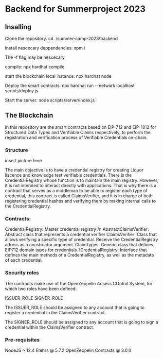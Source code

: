 <h1>Backend for Summerproject 2023</h1>

<h2>Insalling</h2>

Clone the repository.
cd .\summer-camp-2023\backend

install nescecary deppendencies:
npm i 

The -f flag may be nescecary

compile:
npx hardhat compile

start the blockchain local instance:
npx hardhat node

Deploy the smart contracts:
npx hardhat run --network localhost scripts/deploy.js

Start the server:
node scripts/server/index.js


<h2>The Blockchain</h2>

In this repository are the smart contracts based on EIP-712 and EIP-1812 for Structured Data Types and Verifiable Claims respectively, to perform the registration and verification process of Verifiable Credentials on-chain.

<h3>Structure</h3>
insert picture here

The main objective is to have a credential registry for creating Liquor liscence and knowledge test verifiable credentials. There is the CredentialRegistry whose function is to maintain the main registry. However, it is not intended to interact directly with applications. 
That is why there is a contract that serves as a middleman to be able to register each type of credential, this contract is called ClaimsVerifier, and it is in charge of both registering credential hashes and verifying them by making internal calls to the CredentialRegistry. 

<h3>Contracts: </h3>

CredentialRegistry: Master credential registry
/n
AbstractClaimsVerifier: Abstract class that represents a credential verifier
ClaimsVerifier: Class that allows verifying a specific type of credential.
Receive the CredentialRegistry adress as a constructor argument.
ClaimTypes: Generic class that defines EIP712 domain types for credentials. 
ICredentialRegistry: Interface that defines the main methods of a CredentialRegistry, as well as the metadata of each credential. 

<h3>Security roles</h3>

The contracts make use of the OpenZeppelin Acsess COntrol System, for which two roles have been defined:

ISSUER_ROLE
SIGNER_ROLE

The ISSUER_ROLE should be assigned to any account that is going to register a credential in the ClaimsVerifier contract.

The SIGNER_ROLE should be assigned to any account that is going to sign a credential within the ClaimsVerifier contract.

<H3>Pre-requisites</H3>

NodeJS > 12.4
Etehrs @ 5.7.2
OpenZeppelin Contracts @ 3.0.0




